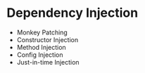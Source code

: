 # Dependency Injection

- Monkey Patching
- Constructor Injection
- Method Injection
- Config Injection
- Just-in-time Injection
